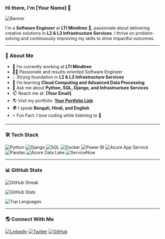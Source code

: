 ### Hi there, I'm [Your Name] 👋
 
![Banner](https://source.unsplash.com/1600x400/?technology,coding)
 
I'm a **Software Engineer** at **LTI Mindtree** 🚀, passionate about delivering creative solutions in **L2 & L3 Infrastructure Services**. I thrive on problem-solving and continuously improving my skills to drive impactful outcomes.
 
---
 
### 🚀 About Me
- 🔭 I’m currently working at **LTI Mindtree**
- 👨‍💻 Passionate and results-oriented Software Engineer
- 💡 Strong foundation in **L2 & L3 Infrastructure Services**
- 🌱 I’m learning **Cloud Computing and Advanced Data Processing**
- 💬 Ask me about **Python, SQL, Django, and Infrastructure Services**
- 📫 Reach me at: **[Your Email]**
- 🌎 Visit my portfolio: **[Your Portfolio Link](#)**
- 🌍 I speak **Bengali, Hindi, and English**
- ⚡ Fun Fact: I love coding while listening to 🎵
 
---
 
### 🛠️ Tech Stack
 
![Python](https://img.shields.io/badge/Python-3776AB?style=for-the-badge&logo=python&logoColor=white)
![Django](https://img.shields.io/badge/Django-092E20?style=for-the-badge&logo=django&logoColor=white)
![SQL](https://img.shields.io/badge/SQL-4479A1?style=for-the-badge&logo=postgresql&logoColor=white)
![Docker](https://img.shields.io/badge/Docker-2496ED?style=for-the-badge&logo=docker&logoColor=white)
![Power BI](https://img.shields.io/badge/Power_BI-F2C811?style=for-the-badge&logo=powerbi&logoColor=black)
![Azure App Service](https://img.shields.io/badge/Azure_App_Service-0078D4?style=for-the-badge&logo=microsoftazure&logoColor=white)
![Pandas](https://img.shields.io/badge/Pandas-150458?style=for-the-badge&logo=pandas&logoColor=white)
![Azure Data Lake](https://img.shields.io/badge/Azure_Data_Lake-0078D4?style=for-the-badge&logo=microsoftazure&logoColor=white)
![ServiceNow](https://img.shields.io/badge/ServiceNow-5cb85c?style=for-the-badge&logo=servicenow&logoColor=white)
 
---
 
### 📊 GitHub Stats
 
![GitHub Streak](https://github-readme-streak-stats.herokuapp.com/?user=YourGitHubUsername&theme=radical&hide_border=true)
 
![GitHub Stats](https://github-readme-stats.vercel.app/api?username=YourGitHubUsername&show_icons=true&theme=radical&hide_border=true)
 
![Top Languages](https://github-readme-stats.vercel.app/api/top-langs/?username=YourGitHubUsername&layout=compact&theme=radical&hide_border=true)
 
---
 
### 🌎 Connect With Me
[![LinkedIn](https://img.shields.io/badge/LinkedIn-0077B5?style=for-the-badge&logo=linkedin&logoColor=white)](https://www.linkedin.com/in/YourLinkedInUsername/)
[![Twitter](https://img.shields.io/badge/Twitter-1DA1F2?style=for-the-badge&logo=twitter&logoColor=white)](https://twitter.com/YourTwitterUsername)
[![GitHub](https://img.shields.io/badge/GitHub-181717?style=for-the-badge&logo=github&logoColor=white)](https://github.com/YourGitHubUsername)
